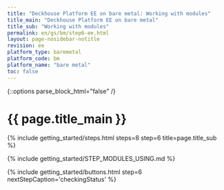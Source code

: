 ```yaml
---
title: "Deckhouse Platform EE on bare metal: Working with modules"
title_main: "Deckhouse Platform EE on bare metal"
title_sub: "Working with modules"
permalink: en/gs/bm/step6-ee.html
layout: page-nosidebar-notitle
revision: ee
platform_type: baremetal
platform_code: bm
platform_name: "bare metal"
toc: false
---
```


<link rel="stylesheet" type="text/css" href='{{ assets["getting-started.css"].digest_path }}' />

{::options parse_block_html="false" /}

<h1 class="docs__title">{{ page.title_main }}</h1>
{% include getting_started/steps.html steps=8 step=6 title=page.title_sub %}

{% include getting_started/STEP_MODULES_USING.md %}

{% include getting_started/buttons.html step=6 nextStepCaption='checkingStatus' %}
